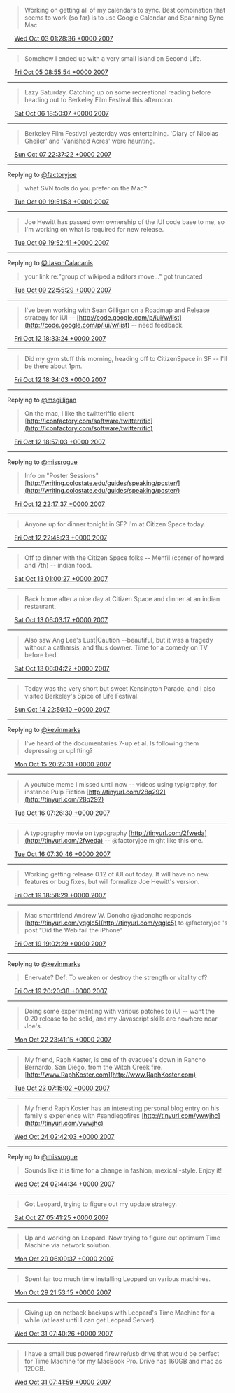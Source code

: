 > Working on getting all of my calendars to sync. Best combination that seems to work (so far) is to use Google Calendar and Spanning Sync Mac

<img src="../../media/tweet.ico" width="12" /> [Wed Oct 03 01:28:36 +0000 2007](https://twitter.com/ChristopherA/status/308358432)

----

> Somehow I ended up with a very small island on Second Life.

<img src="../../media/tweet.ico" width="12" /> [Fri Oct 05 08:55:54 +0000 2007](https://twitter.com/ChristopherA/status/313762022)

----

> Lazy Saturday. Catching up on some recreational reading before heading out to Berkeley Film Festival this afternoon.

<img src="../../media/tweet.ico" width="12" /> [Sat Oct 06 18:50:07 +0000 2007](https://twitter.com/ChristopherA/status/316816012)

----

> Berkeley Film Festival yesterday was entertaining. 'Diary of Nicolas Gheiler' and 'Vanished Acres' were haunting.

<img src="../../media/tweet.ico" width="12" /> [Sun Oct 07 22:37:22 +0000 2007](https://twitter.com/ChristopherA/status/318991522)

----

Replying to [@factoryjoe](https://twitter.com/chrismessina/status/323488412)

> what SVN tools do you prefer on the Mac?

<img src="../../media/tweet.ico" width="12" /> [Tue Oct 09 19:51:53 +0000 2007](https://twitter.com/ChristopherA/status/323562052)

----

> Joe Hewitt has passed own ownership of the iUI code base to me, so I'm working on what is required for new release.

<img src="../../media/tweet.ico" width="12" /> [Tue Oct 09 19:52:41 +0000 2007](https://twitter.com/ChristopherA/status/323563092)

----

Replying to [@JasonCalacanis](https://twitter.com/Jason/status/323883672)

> your link re:"group of wikipedia editors move..." got truncated

<img src="../../media/tweet.ico" width="12" /> [Tue Oct 09 22:55:29 +0000 2007](https://twitter.com/ChristopherA/status/323889442)

----

> I've been working with Sean Gilligan on a Roadmap and Release strategy for iUI -- [http://code.google.com/p/iui/w/list](http://code.google.com/p/iui/w/list) -- need feedback.

<img src="../../media/tweet.ico" width="12" /> [Fri Oct 12 18:33:24 +0000 2007](https://twitter.com/ChristopherA/status/331377032)

----

> Did my gym stuff this morning, heading off to CitizenSpace in SF -- I'll be there about 1pm.

<img src="../../media/tweet.ico" width="12" /> [Fri Oct 12 18:34:03 +0000 2007](https://twitter.com/ChristopherA/status/331378492)

----

Replying to [@msgilligan](https://twitter.com/msgilligan/status/15353801)

> On the mac, I like the twitteriffic client [http://iconfactory.com/software/twitterrific](http://iconfactory.com/software/twitterrific)

<img src="../../media/tweet.ico" width="12" /> [Fri Oct 12 18:57:03 +0000 2007](https://twitter.com/ChristopherA/status/331421032)

----

Replying to [@missrogue](https://twitter.com/missrogue/status/331753322)

> Info on "Poster Sessions" [http://writing.colostate.edu/guides/speaking/poster/](http://writing.colostate.edu/guides/speaking/poster/)

<img src="../../media/tweet.ico" width="12" /> [Fri Oct 12 22:17:37 +0000 2007](https://twitter.com/ChristopherA/status/331776462)

----

> Anyone up for dinner tonight in SF? I'm at Citizen Space today.

<img src="../../media/tweet.ico" width="12" /> [Fri Oct 12 22:45:23 +0000 2007](https://twitter.com/ChristopherA/status/331819802)

----

> Off to dinner with the Citizen Space folks -- Mehfil (corner of howard and 7th) -- indian food.

<img src="../../media/tweet.ico" width="12" /> [Sat Oct 13 01:00:27 +0000 2007](https://twitter.com/ChristopherA/status/332024262)

----

> Back home after a nice day at Citizen Space and dinner at an indian restaurant.

<img src="../../media/tweet.ico" width="12" /> [Sat Oct 13 06:03:17 +0000 2007](https://twitter.com/ChristopherA/status/332442812)

----

> Also saw Ang Lee's Lust|Caution --beautiful, but it was a tragedy without a catharsis, and thus downer. Time for a comedy on TV before bed.

<img src="../../media/tweet.ico" width="12" /> [Sat Oct 13 06:04:22 +0000 2007](https://twitter.com/ChristopherA/status/332444162)

----

> Today was the very short but sweet Kensington Parade, and I also visited Berkeley's Spice of Life Festival.

<img src="../../media/tweet.ico" width="12" /> [Sun Oct 14 22:50:10 +0000 2007](https://twitter.com/ChristopherA/status/335850402)

----

Replying to [@kevinmarks](https://twitter.com/kevinmarks/status/337901442)

> I've heard of the documentaries 7-up et al. Is following them depressing or uplifting?

<img src="../../media/tweet.ico" width="12" /> [Mon Oct 15 20:27:31 +0000 2007](https://twitter.com/ChristopherA/status/338053002)

----

> A youtube meme I missed until now -- videos using typigraphy, for instance Pulp Fiction [http://tinyurl.com/28q292](http://tinyurl.com/28q292)

<img src="../../media/tweet.ico" width="12" /> [Tue Oct 16 07:26:30 +0000 2007](https://twitter.com/ChristopherA/status/339135072)

----

> A typography movie on typography [http://tinyurl.com/2fweda](http://tinyurl.com/2fweda) -- @factoryjoe might like this one.

<img src="../../media/tweet.ico" width="12" /> [Tue Oct 16 07:30:46 +0000 2007](https://twitter.com/ChristopherA/status/339140562)

----

> Working getting release 0.12 of iUI out today. It will have no new features or bug fixes, but will formalize Joe Hewitt's version.

<img src="../../media/tweet.ico" width="12" /> [Fri Oct 19 18:58:29 +0000 2007](https://twitter.com/ChristopherA/status/348497882)

----

> Mac smartfriend Andrew W. Donoho @adonoho responds [http://tinyurl.com/yqglc5](http://tinyurl.com/yqglc5) to @factoryjoe 's post "Did the Web fail the iPhone"

<img src="../../media/tweet.ico" width="12" /> [Fri Oct 19 19:02:29 +0000 2007](https://twitter.com/ChristopherA/status/348506812)

----

Replying to [@kevinmarks](https://twitter.com/kevinmarks/status/348624752)

> Enervate? Def: To weaken or destroy the strength or vitality of?

<img src="../../media/tweet.ico" width="12" /> [Fri Oct 19 20:20:38 +0000 2007](https://twitter.com/ChristopherA/status/348651532)

----

> Doing some experimenting with various patches to iUI -- want the 0.20 release to be solid, and my Javascript skills are nowhere near Joe's.

<img src="../../media/tweet.ico" width="12" /> [Mon Oct 22 23:41:15 +0000 2007](https://twitter.com/ChristopherA/status/355882212)

----

> My friend, Raph Kaster, is one of th evacuee's down in Rancho Bernardo, San Diego, from the Witch Creek fire. [http://www.RaphKoster.com](http://www.RaphKoster.com)

<img src="../../media/tweet.ico" width="12" /> [Tue Oct 23 07:15:02 +0000 2007](https://twitter.com/ChristopherA/status/356651012)

----

> My friend Raph Koster has an interesting personal blog entry on his family's experience with #sandiegofires [http://tinyurl.com/ywwjhc](http://tinyurl.com/ywwjhc)

<img src="../../media/tweet.ico" width="12" /> [Wed Oct 24 02:42:03 +0000 2007](https://twitter.com/ChristopherA/status/358889092)

----

Replying to [@missrogue](https://twitter.com/missrogue/status/358883392)

> Sounds like it is time for a change in fashion, mexicali-style. Enjoy it!

<img src="../../media/tweet.ico" width="12" /> [Wed Oct 24 02:44:34 +0000 2007](https://twitter.com/ChristopherA/status/358893272)

----

> Got Leopard, trying to figure out my update strategy.

<img src="../../media/tweet.ico" width="12" /> [Sat Oct 27 05:41:25 +0000 2007](https://twitter.com/ChristopherA/status/367481642)

----

> Up and working on Leopard. Now trying to figure out optimum Time Machine via network solution.

<img src="../../media/tweet.ico" width="12" /> [Mon Oct 29 06:09:37 +0000 2007](https://twitter.com/ChristopherA/status/371895872)

----

> Spent far too much time installing Leopard on various machines.

<img src="../../media/tweet.ico" width="12" /> [Mon Oct 29 21:53:15 +0000 2007](https://twitter.com/ChristopherA/status/373618112)

----

> Giving up on netback backups with Leopard's Time Machine for a while (at least until I can get Leopard Server).

<img src="../../media/tweet.ico" width="12" /> [Wed Oct 31 07:40:26 +0000 2007](https://twitter.com/ChristopherA/status/377125612)

----

> I have a small bus powered firewire/usb drive that would be perfect for Time Machine for my MacBook Pro. Drive has 160GB and mac as 120GB.

<img src="../../media/tweet.ico" width="12" /> [Wed Oct 31 07:41:59 +0000 2007](https://twitter.com/ChristopherA/status/377127992)